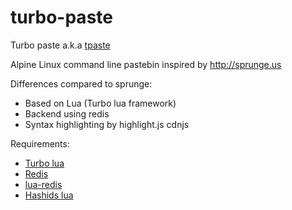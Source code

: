 # turbo-paste
Turbo paste a.k.a [tpaste](https://tpaste.us)

Alpine Linux command line pastebin inspired by http://sprunge.us

Differences compared to sprunge:

* Based on Lua (Turbo lua framework)
* Backend using redis
* Syntax highlighting by highlight.js cdnjs

Requirements:

* [Turbo lua](https://github.com/kernelsauce/turbo)
* [Redis](https://redis.io/)
* [lua-redis](https://github.com/nrk/redis-lua)
* [Hashids lua](https://github.com/leihog/hashids.lua)
